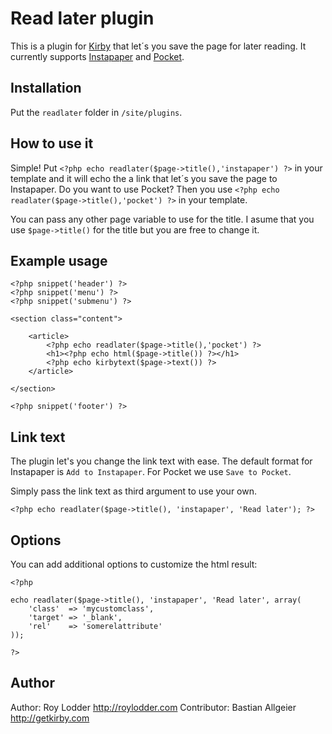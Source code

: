 # Read later plugin

This is a plugin for [Kirby](http://getkirby.com/) that let´s you save the page for later reading. It currently supports [Instapaper](http://www.instapaper.com/) and [Pocket](http://getpocket.com/).

## Installation

Put the `readlater` folder in `/site/plugins`.

## How to use it

Simple! Put `<?php echo readlater($page->title(),'instapaper') ?>` in your template and it will echo the a link that let´s you save the page to Instapaper. Do you want to use Pocket? Then you use `<?php echo readlater($page->title(),'pocket') ?>` in your template.

You can pass any other page variable to use for the title. I asume that you use `$page->title()` for the title but you are free to change it.

## Example usage

    <?php snippet('header') ?>
    <?php snippet('menu') ?>
    <?php snippet('submenu') ?>

    <section class="content">

        <article>
            <?php echo readlater($page->title(),'pocket') ?>
            <h1><?php echo html($page->title()) ?></h1>
            <?php echo kirbytext($page->text()) ?>
        </article>

    </section>

    <?php snippet('footer') ?>

## Link text

The plugin let's you change the link text with ease. The default format for Instapaper is `Add to Instapaper`. For Pocket we use `Save to Pocket`.

Simply pass the link text as third argument to use your own.

	<?php echo readlater($page->title(), 'instapaper', 'Read later'); ?>

## Options

You can add additional options to customize the html result:

	<?php

	echo readlater($page->title(), 'instapaper', 'Read later', array(
		'class'  => 'mycustomclass',
		'target' => '_blank',
		'rel'    => 'somerelattribute'
	));

	?>

## Author

Author: Roy Lodder <http://roylodder.com>
Contributor: Bastian Allgeier <http://getkirby.com>